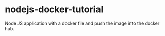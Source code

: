 # nodejs-docker-tutorial
Node JS application with a docker file and push the image into the docker hub.
